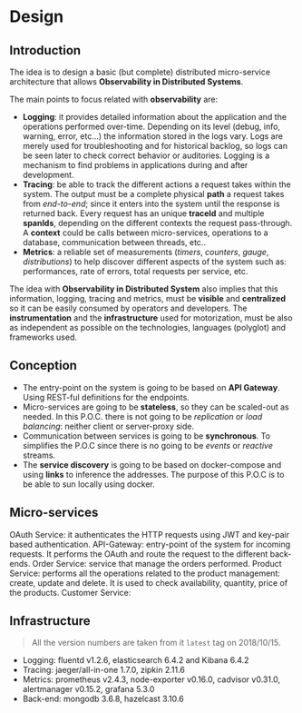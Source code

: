 # Design

## Introduction

The idea is to design a basic (but complete) distributed micro-service architecture that allows **Observability in Distributed Systems**.

The main points to focus related with **observability** are:

- **Logging**: it provides detailed information about the application and the operations performed over-time. Depending on its level (debug, info, warning, error, etc...) the information stored in the logs vary. Logs are merely used for troubleshooting and for historical backlog, so logs can be seen later to check correct behavior or auditories. Logging is a mechanism to find problems in applications during and after development.
- **Tracing**: be able to track the different actions a request takes within the system. The output must be a complete physical **path** a request takes from *end-to-end*; since it enters into the system until the response is returned back. Every request has an unique **traceId** and multiple **spanIds**, depending on the different contexts the request pass-through. A **context** could be calls between micro-services, operations to a database, communication between threads, etc..
- **Metrics**: a reliable set of measurements (*timers*, *counters*, *gauge*, *distributions*) to help discover different aspects of the system such as: performances, rate of errors, total requests per service, etc.

The idea with **Observability in Distributed System** also implies that this information, logging, tracing and metrics, must be **visible** and **centralized** so it can be easily consumed by operators and developers. The **instrumentation** and the **infrastructure** used for motorization, must be also as independent as possible on the technologies, languages (polyglot) and frameworks used.

## Conception

- The entry-point on the system is going to be based on **API Gateway**. Using REST-ful definitions for the endpoints.
- Micro-services are going to be **stateless**, so they can be scaled-out as needed. In this P.O.C. there is not going to be *replication* or *load balancing*: neither client or server-proxy side.
- Communication between services is going to be **synchronous**. To simplifies the P.O.C since there is no going to be *events* or *reactive* streams.
- The **service discovery** is going to be based on docker-compose and using **links** to inference the addresses. The purpose of this P.O.C is to be able to sun locally using docker.

## Micro-services

OAuth Service: it authenticates the HTTP requests using JWT and key-pair based authentication.
API-Gateway: entry-point of the system for incoming requests. It performs the OAuth and route the request to the different back-ends.
Order Service: service that manage the orders performed.
Product Service: performs all the operations related to the product management: create, update and delete. It is used to check availability, quantity, price of the products.
Customer Service:

## Infrastructure

> All the version numbers are taken from it ``latest`` tag on 2018/10/15.

- Logging: fluentd v1.2.6, elasticsearch 6.4.2 and Kibana 6.4.2
- Tracing: jaeger/all-in-one 1.7.0, zipkin 2.11.6
- Metrics: prometheus v2.4.3, node-exporter v0.16.0, cadvisor v0.31.0, alertmanager v0.15.2, grafana 5.3.0
- Back-end: mongodb 3.6.8, hazelcast 3.10.6